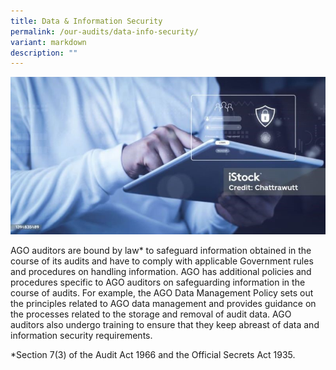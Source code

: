 ```yaml
---
title: Data & Information Security
permalink: /our-audits/data-info-security/
variant: markdown
description: ""
---
```

![Data_Security_2](/images/istockphoto_1394835489_1024x1024_400H.jpg)

AGO auditors are bound by law* to safeguard information obtained in the course of its audits and have to comply with applicable Government rules and procedures on handling information. AGO has additional policies and procedures specific to AGO auditors on safeguarding information in the course of audits. For example, the AGO Data Management Policy sets out the principles related to AGO data management and provides guidance on the processes related to the storage and removal of audit data. AGO auditors also undergo training to ensure that they keep abreast of data and information security requirements.

*Section 7(3) of the Audit Act 1966 and the Official Secrets Act 1935.